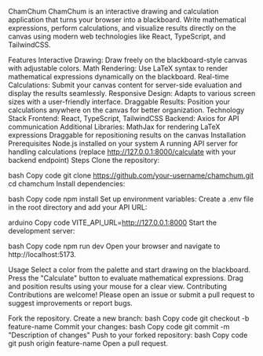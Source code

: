 ChamChum
ChamChum is an interactive drawing and calculation application that turns your browser into a blackboard. Write mathematical expressions, perform calculations, and visualize results directly on the canvas using modern web technologies like React, TypeScript, and TailwindCSS.

Features
Interactive Drawing: Draw freely on the blackboard-style canvas with adjustable colors.
Math Rendering: Use LaTeX syntax to render mathematical expressions dynamically on the blackboard.
Real-time Calculations: Submit your canvas content for server-side evaluation and display the results seamlessly.
Responsive Design: Adapts to various screen sizes with a user-friendly interface.
Draggable Results: Position your calculations anywhere on the canvas for better organization.
Technology Stack
Frontend: React, TypeScript, TailwindCSS
Backend: Axios for API communication
Additional Libraries:
MathJax for rendering LaTeX expressions
Draggable for repositioning results on the canvas
Installation
Prerequisites
Node.js installed on your system
A running API server for handling calculations (replace http://127.0.0.1:8000/calculate with your backend endpoint)
Steps
Clone the repository:

bash
Copy code
git clone https://github.com/your-username/chamchum.git
cd chamchum
Install dependencies:

bash
Copy code
npm install
Set up environment variables: Create a .env file in the root directory and add your API URL:

arduino
Copy code
VITE_API_URL=http://127.0.0.1:8000
Start the development server:

bash
Copy code
npm run dev
Open your browser and navigate to http://localhost:5173.

Usage
Select a color from the palette and start drawing on the blackboard.
Press the "Calculate" button to evaluate mathematical expressions.
Drag and position results using your mouse for a clear view.
Contributing
Contributions are welcome! Please open an issue or submit a pull request to suggest improvements or report bugs.

Fork the repository.
Create a new branch:
bash
Copy code
git checkout -b feature-name
Commit your changes:
bash
Copy code
git commit -m "Description of changes"
Push to your forked repository:
bash
Copy code
git push origin feature-name
Open a pull request.
